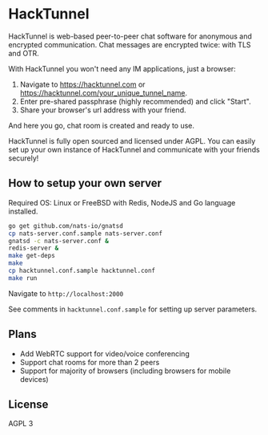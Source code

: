 # HackTunnel

HackTunnel is web-based peer-to-peer chat software for anonymous and encrypted communication. Chat messages are encrypted
twice: with TLS and OTR.

With HackTunnel you won't need any IM applications, just a browser:

1. Navigate to https://hacktunnel.com or https://hacktunnel.com/your_unique_tunnel_name.
2. Enter pre-shared passphrase (highly recommended) and click "Start".
3. Share your browser's url address with your friend.

And here you go, chat room is created and ready to use.

HackTunnel is fully open sourced and licensed under AGPL. You can easily set up your own instance of HackTunnel and communicate with your friends securely!

## How to setup your own server

Required OS: Linux or FreeBSD with Redis, NodeJS and Go language installed.


```bash
go get github.com/nats-io/gnatsd
cp nats-server.conf.sample nats-server.conf
gnatsd -c nats-server.conf &
redis-server &
make get-deps
make
cp hacktunnel.conf.sample hacktunnel.conf
make run
```

Navigate to `http://localhost:2000`

See comments in `hacktunnel.conf.sample` for setting up server parameters.

## Plans

* Add WebRTC support for video/voice conferencing
* Support chat rooms for more than 2 peers
* Support for majority of browsers (including browsers for mobile devices)

## License

AGPL 3
